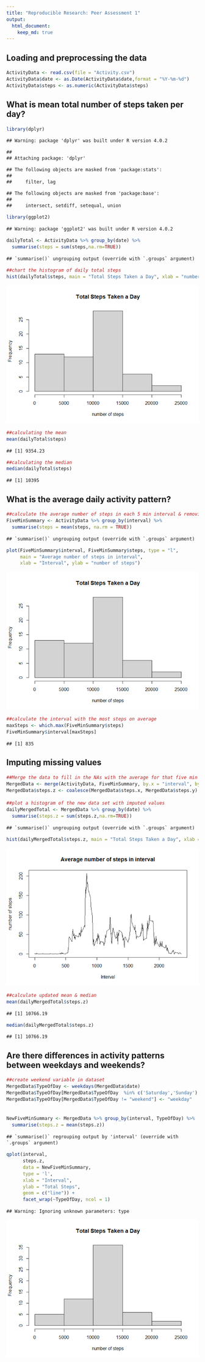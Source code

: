 ```yaml
---
title: "Reproducible Research: Peer Assessment 1"
output: 
  html_document:
    keep_md: true
---
```



## Loading and preprocessing the data


```r
ActivityData <- read.csv(file = "Activity.csv")
ActivityData$date <- as.Date(ActivityData$date,format = "%Y-%m-%d")
ActivityData$steps <- as.numeric(ActivityData$steps)
```



## What is mean total number of steps taken per day?


```r
library(dplyr)
```

```
## Warning: package 'dplyr' was built under R version 4.0.2
```

```
## 
## Attaching package: 'dplyr'
```

```
## The following objects are masked from 'package:stats':
## 
##     filter, lag
```

```
## The following objects are masked from 'package:base':
## 
##     intersect, setdiff, setequal, union
```

```r
library(ggplot2)
```

```
## Warning: package 'ggplot2' was built under R version 4.0.2
```

```r
dailyTotal <- ActivityData %>% group_by(date) %>% 
  summarise(steps = sum(steps,na.rm=TRUE))
```

```
## `summarise()` ungrouping output (override with `.groups` argument)
```

```r
##chart the histogram of daily total steps
hist(dailyTotal$steps, main = "Total Steps Taken a Day", xlab = "number of steps")
```

![](PA1_template_files/figure-html/unnamed-chunk-2-1.png)<!-- -->

```r
##calculating the mean
mean(dailyTotal$steps)
```

```
## [1] 9354.23
```

```r
##calculating the median
median(dailyTotal$steps)
```

```
## [1] 10395
```

## What is the average daily activity pattern?


```r
##calculate the average number of steps in each 5 min interval & removing NAs
FiveMinSummary <- ActivityData %>% group_by(interval) %>%
  summarise(steps = mean(steps, na.rm = TRUE))
```

```
## `summarise()` ungrouping output (override with `.groups` argument)
```

```r
plot(FiveMinSummary$interval, FiveMinSummary$steps, type = "l", 
     main = "Average number of steps in interval", 
     xlab = "Interval", ylab = "number of steps")
```

![](PA1_template_files/figure-html/unnamed-chunk-3-1.png)<!-- -->

```r
##calculate the interval with the most steps on average
maxSteps <- which.max(FiveMinSummary$steps)
FiveMinSummary$interval[maxSteps]
```

```
## [1] 835
```



## Imputing missing values

```r
##Merge the data to fill in the NAs with the average for that five min period
MergedData <- merge(ActivityData, FiveMinSummary, by.x = "interval", by.y = "interval", all=TRUE)
MergedData$steps.z <- coalesce(MergedData$steps.x, MergedData$steps.y)

##plot a histogram of the new data set with imputed values
dailyMergedTotal <- MergedData %>% group_by(date) %>% 
  summarise(steps.z = sum(steps.z,na.rm=TRUE))
```

```
## `summarise()` ungrouping output (override with `.groups` argument)
```

```r
hist(dailyMergedTotal$steps.z, main = "Total Steps Taken a Day", xlab = "number of steps")
```

![](PA1_template_files/figure-html/unnamed-chunk-4-1.png)<!-- -->

```r
##calculate updated mean & median
mean(dailyMergedTotal$steps.z)
```

```
## [1] 10766.19
```

```r
median(dailyMergedTotal$steps.z)
```

```
## [1] 10766.19
```

## Are there differences in activity patterns between weekdays and weekends?

```r
##create weekend variable in dataset
MergedData$TypeOfDay <- weekdays(MergedData$date)
MergedData$TypeOfDay[MergedData$TypeOfDay  %in% c('Saturday','Sunday') ] <- "weekend"
MergedData$TypeOfDay[MergedData$TypeOfDay != "weekend"] <- "weekday"


NewFiveMinSummary <- MergedData %>% group_by(interval, TypeOfDay) %>%
  summarise(steps.z = mean(steps.z))
```

```
## `summarise()` regrouping output by 'interval' (override with `.groups` argument)
```

```r
qplot(interval, 
      steps.z, 
      data = NewFiveMinSummary, 
      type = 'l',
      xlab = "Interval",
      ylab = "Total Steps",
      geom = c("line")) + 
      facet_wrap(~TypeOfDay, ncol = 1)
```

```
## Warning: Ignoring unknown parameters: type
```

![](PA1_template_files/figure-html/unnamed-chunk-5-1.png)<!-- -->
